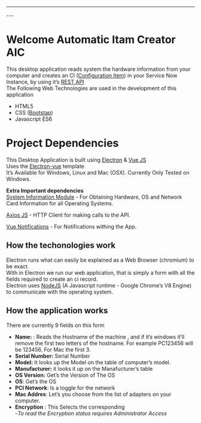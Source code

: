 ---
---<h1 id="welcome-automatic-itam-creator-aic">Welcome Automatic Itam Creator AIC</h1>
<p>This desktop application reads system the hardware information from your computer and creates an CI (<a href="https://docs.servicenow.com/bundle/orlando-servicenow-platform/page/product/configuration-management/reference/cmdb-table-property-descriptions.html">Configuration Item</a>) in your Service Now Instance, by using it’s <a href="https://docs.servicenow.com/bundle/orlando-application-development/page/build/applications/concept/api-rest.html">REST API</a><br>
The Following Web Technologies are used in the development of this application</p>
<ul>
<li>HTML5</li>
<li>CSS (<a href="https://getbootstrap.com/">Bootstap</a>)</li>
<li>Javascript ES6</li>
</ul>
<h1 id="project-dependencies">Project Dependencies</h1>
<p>This Desktop Application is built using <a href="https://www.electronjs.org/">Electron</a> &amp; <a href="https://vuejs.org/">Vue JS</a><br>
Uses the <a href="https://github.com/SimulatedGREG/electron-vue">Electron-vue</a> template<br>
It’s Available for Windows, Linux and Mac (OSX). Currently Only Tested on Windows.</p>
<p><strong>Extra Important dependencies</strong><br>
<a href="https://www.npmjs.com/package/systeminformation">System Information Module</a>  - For Obtaining Hardware, OS and Network Card Information for all Operating Systems.</p>
<p><a href="https://github.com/axios/axios">Axios JS</a> - HTTP Client for making calls to the API.</p>
<p><a href="https://www.npmjs.com/package/vue-notification">Vue Notifications</a>  - For Notifications withing the App.</p>
<h2 id="how-the-techonologies-work">How the techonologies work</h2>
<p>Electron runs what can easily be explained as a Web Browser (chromium) to be exact.<br>
With in Electron we run our web application, that is simply a form with all the fields required to create an ci record.<br>
Electron uses <a href="https://nodejs.org/en/">NodeJS</a>  (A Javascript runtime - Google Chrome’s V8 Engine) to communicate with the operating system.</p>
<h2 id="how-the-application-works">How the application works</h2>
<p>There are currently 9 fields on this form</p>
<ul>
<li><strong>Name:</strong> : Reads the Hostname of the machine , and if it’s windows it’ll remove the first two letters of the hostname. For example PC123456 will be 123456. For Mac the first 3.</li>
<li><strong>Serial Number:</strong> Serial Number</li>
<li><strong>Model:</strong> It looks up the Model on the table of computer’s model.</li>
<li><strong>Manufacturer:</strong> it looks it up on the Manafucturer’s table</li>
<li><strong>OS Version:</strong>  Get’s the Version of The OS</li>
<li><strong>OS</strong>: Get’s the OS</li>
<li><strong>PCI Network</strong>: Is a toggle for the network</li>
<li><strong>Mac Addres</strong>: Let’s you choose from the list of adapters on your computer.</li>
<li><strong>Encryption</strong> : This Selects the corresponding<br>
-<em>To read the Encryption status requires Administrator Access</em></li>
</ul>
